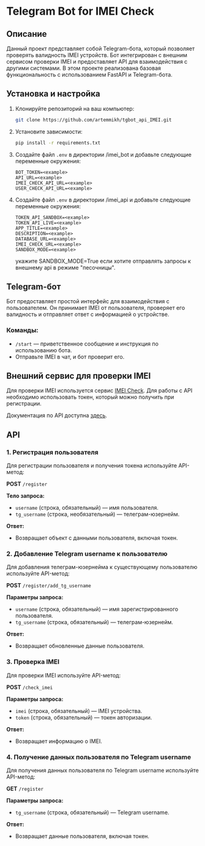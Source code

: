 # Telegram Bot for IMEI Check

## Описание

Данный проект представляет собой Telegram-бота, который позволяет проверять
валидность IMEI устройств. Бот интегрирован с внешним сервисом проверки IMEI и
предоставляет API для взаимодействия с другими системами. В этом проекте
реализована базовая функциональность с использованием FastAPI и Telegram-бота.

## Установка и настройка

1. Клонируйте репозиторий на ваш компьютер:
    ```bash
    git clone https://github.com/artemmikh/tgbot_api_IMEI.git
    ```

2. Установите зависимости:
    ```bash
    pip install -r requirements.txt
    ```

3. Создайте файл `.env` в директории /imei_bot и добавьте следующие переменные
   окружения:
    ```
    BOT_TOKEN=<example>
    API_URL=<example>
    IMEI_CHECK_API_URL=<example>
    USER_CHECK_API_URL=<example>
    ```

3. Создайте файл `.env` в директории /imei_api и добавьте следующие переменные
   окружения:
    ```
    TOKEN_API_SANDBOX=<example>
    TOKEN_API_LIVE=<example>
    APP_TITLE=<example>
    DESCRIPTION=<example>
    DATABASE_URL=<example>
    IMEI_CHECK_URL=<example>
    SANDBOX_MODE=<example>
    ```
   укажите SANDBOX_MODE=True если хотите отправлять запросы к внешнему api
   в режиме "песочницы".

## Telegram-бот

Бот предоставляет простой интерфейс для взаимодействия с пользователем. Он
принимает IMEI от пользователя, проверяет его валидность и отправляет ответ с
информацией о устройстве.

### Команды:

- `/start` — приветственное сообщение и инструкция по использованию бота.
- Отправьте IMEI в чат, и бот проверит его.

## Внешний сервис для проверки IMEI

Для проверки IMEI используется сервис [IMEI Check](https://imeicheck.net/). Для
работы с API необходимо использовать токен, который можно получить при
регистрации.

Документация по API доступна [здесь](https://imeicheck.net/promo-api).

## API

### 1. Регистрация пользователя

Для регистрации пользователя и получения токена используйте API-метод:

**POST** `/register`

**Тело запроса:**

- `username` (строка, обязательный) — имя пользователя.
- `tg_username` (строка, необязательный) — телеграм-юзернейм.

**Ответ:**

- Возвращает объект с данными пользователя, включая токен.

### 2. Добавление Telegram username к пользователю

Для добавления телеграм-юзернейма к существующему пользователю используйте
API-метод:

**POST** `/register/add_tg_username`

**Параметры запроса:**

- `username` (строка, обязательный) — имя зарегистрированного пользователя.
- `tg_username` (строка, обязательный) — телеграм-юзернейм.

**Ответ:**

- Возвращает обновленные данные пользователя.

### 3. Проверка IMEI

Для проверки IMEI используйте API-метод:

**POST** `/check_imei`

**Параметры запроса:**

- `imei` (строка, обязательный) — IMEI устройства.
- `token` (строка, обязательный) — токен авторизации.

**Ответ:**

- Возвращает информацию о IMEI.

### 4. Получение данных пользователя по Telegram username

Для получения данных пользователя по Telegram username используйте API-метод:

**GET** `/register`

**Параметры запроса:**

- `tg_username` (строка, обязательный) — Telegram username.

**Ответ:**

- Возвращает данные пользователя, включая токен.

